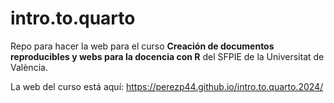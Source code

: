 
# intro.to.quarto

<!-- badges: start -->
<!-- badges: end -->

Repo para hacer la web para el curso **Creación de documentos reproducibles y webs para la docencia con R** del SFPIE de la Universitat de València.

La web del curso está aquí: <https://perezp44.github.io/intro.to.quarto.2024/>

